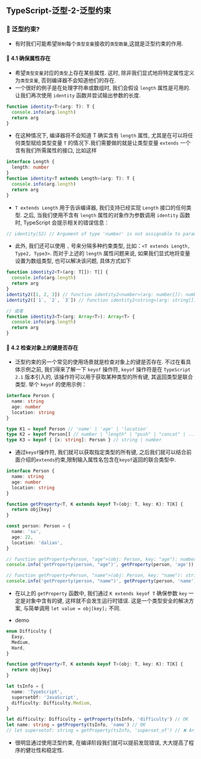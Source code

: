 ## TypeScript-泛型-2-泛型约束

### 🚀 泛型约束?
- 有时我们可能希望`限制`每个`类型变量`接收的`类型数量`,这就是泛型约束的作用.

#### 💛 4.1 确保属性存在
- 希望`类型变量`对应的`类型`上存在某些属性. 这时, 除非我们显式地将特定属性定义为`类型变量`, 否则编译器不会知道他们的存在.
- 一个很好的例子是在处理字符串或数组时, 我们会假设 `length` 属性是可用的. 让我们再次使用 `identity` 函数并尝试输出参数的长度.
```ts
function identity<T>(arg: T): T {
  console.info(arg.length)
  return arg
}
```
- 在这种情况下, 编译器将不会知道 T 确实含有 `length` 属性, 尤其是在可以将任何类型赋给类型变量 `T` 的情况下.我们需要做的就是让类型变量 `extends` 一个含有我们所需属性的接口, 比如这样
```ts
interface Length {
  length: number
}
function identity<T extends Length>(arg: T): T {
  console.info(arg.length)
  return arg
}
```
- `T extends Length` 用于告诉编译器, 我们支持已经实现 `Length` 接口的任何类型. 之后, 当我们使用不含有 `length` 属性的对象作为参数调用  `identity` 函数时, TypeScript 会提示相关的错误信息：
```ts
// identity(52) // Argument of type 'number' is not assignable to parameter of type 'Length'.ts(2345)
```
- 此外, 我们还可以使用 `,` 号来分隔多种约束类型, 比如：`<T extends Length, Type2, Type3>`. 而对于上述的 `length` 属性问题来说, 如果我们显式地将变量设置为数组类型, 也可以解决该问题, 具体方式如下
```ts
function identity2<T>(arg: T[]): T[] {
  console.info(arg.length)
  return arg
}
identity2([1, 2, 3]) // function identity2<number>(arg: number[]): number[]
identity2([`1`, `2`, `3`]) // function identity2<string>(arg: string[]): string[]

// 或者
function identity3<T>(arg: Array<T>): Array<T> {
  console.info(arg.length)
  return arg
}
```

#### 💛 4.2 检查对象上的键是否存在
- 泛型约束的另一个常见的使用场景就是检查对象上的键是否存在. 不过在看具体示例之前, 我们得来了解一下 `keyof` 操作符, `keyof` 操作符是在 `TypeScript 2.1` 版本引入的, 该操作符可以用于获取某种类型的所有键, 其返回类型是联合类型. 举个 `keyof` 的使用示例：
```ts
interface Person {
  name: string
  age: number
  location: string
}

type K1 = keyof Person // 'name' | 'age' | 'location'
type K2 = keyof Person[] // number | "length" | "push" | "concat" | ...
type K3 = keyof { [x: string]: Person } // string | number
```
- 通过`keyof`操作符, 我们就可以获取指定类型的所有键, 之后我们就可以结合前面介绍的`extends`约束,限制输入属性名包含在`keyof`返回的联合类型中.
```ts
interface Person {
  name: string
  age: number
  location: string
}

function getProperty<T, K extends keyof T>(obj: T, key: K): T[K] {
  return obj[key]
}

const person: Person = {
  name: 'su',
  age: 22,
  location: 'dalian',
}

// function getProperty<Person, "age">(obj: Person, key: "age"): number
console.info('getProperty(person, "age")', getProperty(person, 'age')) 

// function getProperty<Person, "name">(obj: Person, key: "name"): string
console.info('getProperty(person, "name")', getProperty(person, 'name')) 
```
- 在以上的 `getProperty` 函数中, 我们通过 `K extends keyof T` 确保参数 `key` 一定是对象中含有的键, 这样就不会发生运行时错误. 这是一个类型安全的解决方案, 与简单调用 `let value = obj[key];` 不同. 

- demo
```ts
enum Difficulty {
  Easy,
  Medium,
  Hard,
}

function getProperty<T, K extends keyof T>(obj: T, key: K): T[K] {
  return obj[key]
}

let tsInfo = {
  name: 'TypeScript',
  supersetOf: 'JavaScript',
  difficulty: Difficulty.Medium,
}

let difficulty: Difficulty = getProperty(tsInfo, 'difficulty') // OK
let name: string = getProperty(tsInfo, 'name') // OK
// let supersetof: string = getProperty(tsInfo, 'superset_of') // ❌ Argument of type '"superset_of"' is not assignable to parameter of type '"difficulty" | "name" | "supersetOf"'.ts(2345)
```
- 很明显通过使用泛型约束, 在编译阶段我们就可以提前发现错误, 大大提高了程序的健壮性和稳定性. 
